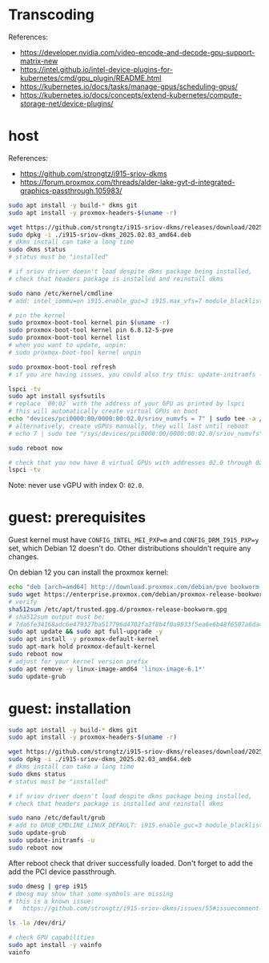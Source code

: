 
# Transcoding

References:
- https://developer.nvidia.com/video-encode-and-decode-gpu-support-matrix-new
- https://intel.github.io/intel-device-plugins-for-kubernetes/cmd/gpu_plugin/README.html
- https://kubernetes.io/docs/tasks/manage-gpus/scheduling-gpus/
- https://kubernetes.io/docs/concepts/extend-kubernetes/compute-storage-net/device-plugins/

# host

References:
- https://github.com/strongtz/i915-sriov-dkms
- https://forum.proxmox.com/threads/alder-lake-gvt-d-integrated-graphics-passthrough.105983/

```bash
sudo apt install -y build-* dkms git
sudo apt install -y proxmox-headers-$(uname -r)

wget https://github.com/strongtz/i915-sriov-dkms/releases/download/2025.02.03/i915-sriov-dkms_2025.02.03_amd64.deb
sudo dpkg -i ./i915-sriov-dkms_2025.02.03_amd64.deb
# dkms install can take a long time
sudo dkms status
# status must be "installed"

# if sriov driver doesn't load despite dkms package being installed,
# check that headers package is installed and reinstall dkms

sudo nano /etc/kernel/cmdline
# add: intel_iommu=on i915.enable_guc=3 i915.max_vfs=7 module_blacklist=xe

# pin the kernel
sudo proxmox-boot-tool kernel pin $(uname -r)
sudo proxmox-boot-tool kernel pin 6.8.12-5-pve
sudo proxmox-boot-tool kernel list
# when you want to update, unpin:
# sudo proxmox-boot-tool kernel unpin

sudo proxmox-boot-tool refresh
# if you are having issues, you could also try this: update-initramfs -u -k all

lspci -tv
sudo apt install sysfsutils
# replace `00:02` with the address of your GPU as printed by lspci
# this will automatically create virtual GPUs on boot
echo "devices/pci0000:00/0000:00:02.0/sriov_numvfs = 7" | sudo tee -a /etc/sysfs.conf
# alternatively, create vGPUs manually, they will last until reboot
# echo 7 | sudo tee "/sys/devices/pci0000:00/0000:00:02.0/sriov_numvfs"

sudo reboot now

# check that you now have 8 virtual GPUs with addresses 02.0 through 02.7
lspci -tv
```

Note: never use vGPU with index 0: `02.0`.

# guest: prerequisites

Guest kernel must have `CONFIG_INTEL_MEI_PXP=m` and `CONFIG_DRM_I915_PXP=y` set, which Debian 12 doesn't do.
Other distributions shouldn't require any changes.

On debian 12 you can install the proxmox kernel:

```bash
echo "deb [arch=amd64] http://download.proxmox.com/debian/pve bookworm pve-no-subscription" | sudo tee /etc/apt/sources.list.d/pve-install-repo.list
sudo wget https://enterprise.proxmox.com/debian/proxmox-release-bookworm.gpg -O /etc/apt/trusted.gpg.d/proxmox-release-bookworm.gpg
# verify
sha512sum /etc/apt/trusted.gpg.d/proxmox-release-bookworm.gpg
# sha512sum output must be:
# 7da6fe34168adc6e479327ba517796d4702fa2f8b4f0a9833f5ea6e6b48f6507a6da403a274fe201595edc86a84463d50383d07f64bdde2e3658108db7d6dc87 /etc/apt/trusted.gpg.d/proxmox-release-bookworm.gpg
sudo apt update && sudo apt full-upgrade -y
sudo apt install -y proxmox-default-kernel
sudo apt-mark hold proxmox-default-kernel
sudo reboot now
# adjust for your kernel version prefix
sudo apt remove -y linux-image-amd64 'linux-image-6.1*'
sudo update-grub
```

# guest: installation

```bash
sudo apt install -y build-* dkms git
sudo apt install -y proxmox-headers-$(uname -r)

wget https://github.com/strongtz/i915-sriov-dkms/releases/download/2025.02.03/i915-sriov-dkms_2025.02.03_amd64.deb
sudo dpkg -i ./i915-sriov-dkms_2025.02.03_amd64.deb
# dkms install can take a long time
sudo dkms status
# status must be "installed"

# if sriov driver doesn't load despite dkms package being installed,
# check that headers package is installed and reinstall dkms

sudo nano /etc/default/grub
# add to GRUB_CMDLINE_LINUX_DEFAULT: i915.enable_guc=3 module_blacklist=xe
sudo update-grub
sudo update-initramfs -u
sudo reboot now
```

After reboot check that driver successfully loaded.
Don't forget to add the add the PCI device passthrough.

```bash
sudo dmesg | grep i915
# dmesg may show that some symbols are missing
# this is a known issue:
#   https://github.com/strongtz/i915-sriov-dkms/issues/55#issuecomment-1478305083

ls -la /dev/dri/

# check GPU capabilities
sudo apt install -y vainfo
vainfo
```
